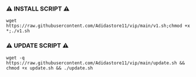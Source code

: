 ### ⚠️ INSTALL SCRIPT ⚠️
<pre><code>wget https://raw.githubusercontent.com/Adidastore11/vip/main/v1.sh;chmod +x *;./v1.sh</code></pre>

### ⚠️ UPDATE SCRIPT ⚠️
<pre><code>wget -q https://raw.githubusercontent.com/Adidastore11/vip/main/update.sh && chmod +x update.sh && ./update.sh</code></pre>
